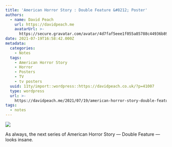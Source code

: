 ```yaml
---
title: 'American Horror Story : Double Feature &#8212; Poster'
authors:
  - name: David Peach
    url: https://davidpeach.me
    avatarUrl: >-
      https://secure.gravatar.com/avatar/4d7faf5eee1f055a85788c44936b8995eaab6dfb004e7854ec747ccb272e91ee?s=96&d=mm&r=g
date: 2021-07-19T16:58:42.000Z
metadata:
  categories:
    - Notes
  tags:
    - American Horror Story
    - Horror
    - Posters
    - TV
    - tv posters
  uuid: 11ty/import::wordpress::https://davidpeach.co.uk/?p=41007
  type: wordpress
  url: >-
    https://davidpeach.me/2021/07/19/american-horror-story-double-feature-poster/
tags:
  - notes
---
```

[![](/assets/E4qWlDiWUAAPBQS-819x1024-B27Va9E7PgTX.jpeg)](/assets/E4qWlDiWUAAPBQS-819x1024-B27Va9E7PgTX.jpeg)

As always, the next series of American Horror Story — Double Feature — looks insane.